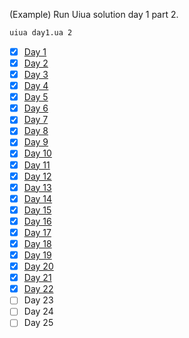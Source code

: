 (Example) Run Uiua solution day 1 part 2.
```bash
uiua day1.ua 2
```

- [x] [Day 1](uiua/day1.ua)
- [x] [Day 2](uiua/day2.ua)
- [x] [Day 3](uiua/day3.ua)
- [x] [Day 4](uiua/day4.ua)
- [x] [Day 5](uiua/day5.ua)
- [x] [Day 6](uiua/day6.ua)
- [x] [Day 7](uiua/day7.ua)
- [x] [Day 8](uiua/day8.ua)
- [x] [Day 9](uiua/day9.ua)
- [x] [Day 10](uiua/day10.ua)
- [x] [Day 11](uiua/day11.ua)
- [x] [Day 12](uiua/day12.ua)
- [x] [Day 13](uiua/day13.ua)
- [x] [Day 14](uiua/day14.ua)
- [x] [Day 15](uiua/day15.ua)
- [x] [Day 16](uiua/day16.ua)
- [x] [Day 17](uiua/day17.ua)
- [x] [Day 18](uiua/day18.ua)
- [x] [Day 19](uiua/day19.ua)
- [x] [Day 20](uiua/day20.ua)
- [x] [Day 21](uiua/day21.ua)
- [x] [Day 22](uiua/day22.ua)
- [ ] Day 23
- [ ] Day 24
- [ ] Day 25

